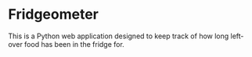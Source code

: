 # Fridgeometer

This is a Python web application designed to keep track of how long left-over food has been in the fridge for.
